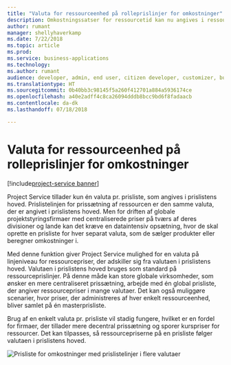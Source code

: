 ```yaml
---
title: "Valuta for ressourceenhed på rolleprislinjer for omkostninger"
description: Omkostningssatser for ressourcetid kan nu angives i ressourceenhedens valuta
author: rumant
manager: shellyhaverkamp
ms.date: 7/22/2018
ms.topic: article
ms.prod: 
ms.service: business-applications
ms.technology: 
ms.author: rumant
audience: developer, admin, end user, citizen developer, customizer, business analyst, IT pro
ms.translationtype: HT
ms.sourcegitcommit: 0b40bb3c98145f5a260f412701a884a5936174ce
ms.openlocfilehash: a40e2adff4c8ca26094dddb8bcc9bd6f8fadaacb
ms.contentlocale: da-dk
ms.lasthandoff: 07/18/2018

---
```

#  <a name="resourcing-unit-currency-on-role-price-lines-for-cost"></a>Valuta for ressourceenhed på rolleprislinjer for omkostninger 

[!include[project-service banner](../../../includes/project-service.md)]




Project Service tillader kun én valuta pr. prisliste, som angives i prislistens hoved. Prislistelinjen for prissætning af ressourcen er den samme valuta, der er angivet i prislistens hoved. Men for driften af globale projektstyringsfirmaer med centraliserede priser på tværs af deres divisioner og lande kan det kræve en dataintensiv opsætning, hvor de skal oprette en prisliste for hver separat valuta, som de sælger produkter eller beregner omkostninger i. 

Med denne funktion giver Project Service mulighed for en valuta på linjeniveau for ressourcepriser, der adskiller sig fra valutaen i prislistens hoved. Valutaen i prislistens hoved bruges som standard på ressourceprislinjer. På denne måde kan store globale virksomheder, som ønsker en mere centraliseret prissætning, arbejde med én global prisliste, der angiver ressourcepriser i mange valutaer. Det kan også muliggøre scenarier, hvor priser, der administreres af hver enkelt ressourceenhed, bliver samlet på én masterprisliste.

Brug af en enkelt valuta pr. prisliste vil stadig fungere, hvilket er en fordel for firmaer, der tillader mere decentral prissætning og sporer kurspriser for ressourcer. Det kan tilpasses, så ressourcepriserne på en prisliste følger valutaen i prislistens hoved.

![Prisliste for omkostninger med prislistelinjer i flere valutaer](media/Resourcing-unit-currency-on-pricelist.png "Prisliste for omkostninger med prislistelinjer i flere valutaer")
<!-- Picture 2 -->

